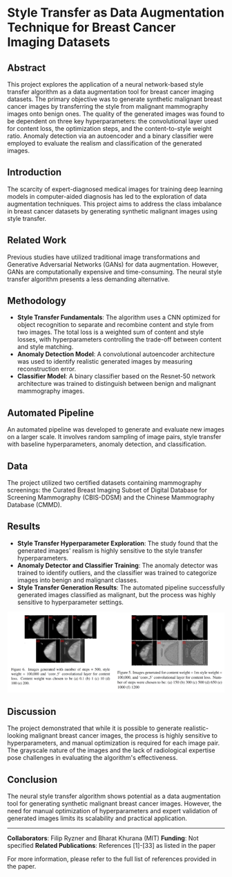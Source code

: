 # Style Transfer as Data Augmentation Technique for Breast Cancer Imaging Datasets

## Abstract
This project explores the application of a neural network-based style transfer algorithm as a data augmentation tool for breast cancer imaging datasets. The primary objective was to generate synthetic malignant breast cancer images by transferring the style from malignant mammography images onto benign ones. The quality of the generated images was found to be dependent on three key hyperparameters: the convolutional layer used for content loss, the optimization steps, and the content-to-style weight ratio. Anomaly detection via an autoencoder and a binary classifier were employed to evaluate the realism and classification of the generated images.

## Introduction
The scarcity of expert-diagnosed medical images for training deep learning models in computer-aided diagnosis has led to the exploration of data augmentation techniques. This project aims to address the class imbalance in breast cancer datasets by generating synthetic malignant images using style transfer.

## Related Work
Previous studies have utilized traditional image transformations and Generative Adversarial Networks (GANs) for data augmentation. However, GANs are computationally expensive and time-consuming. The neural style transfer algorithm presents a less demanding alternative.

## Methodology
- **Style Transfer Fundamentals**: The algorithm uses a CNN optimized for object recognition to separate and recombine content and style from two images. The total loss is a weighted sum of content and style losses, with hyperparameters controlling the trade-off between content and style matching.
- **Anomaly Detection Model**: A convolutional autoencoder architecture was used to identify realistic generated images by measuring reconstruction error.
- **Classifier Model**: A binary classifier based on the Resnet-50 network architecture was trained to distinguish between benign and malignant mammography images.

## Automated Pipeline
An automated pipeline was developed to generate and evaluate new images on a larger scale. It involves random sampling of image pairs, style transfer with baseline hyperparameters, anomaly detection, and classification.

## Data
The project utilized two certified datasets containing mammography screenings: the Curated Breast Imaging Subset of Digital Database for Screening Mammography (CBIS-DDSM) and the Chinese Mammography Database (CMMD).

## Results
- **Style Transfer Hyperparameter Exploration**: The study found that the generated images' realism is highly sensitive to the style transfer hyperparameters.
- **Anomaly Detector and Classifier Training**: The anomaly detector was trained to identify outliers, and the classifier was trained to categorize images into benign and malignant classes.
- **Style Transfer Generation Results**: The automated pipeline successfully generated images classified as malignant, but the process was highly sensitive to hyperparameter settings.

<img src="https://github.com/ryznefil/Generative-Style-Transfer-Breast-Cancer/blob/main/modules/illustrative_figures/f_1.png" width="50%" /><img src="https://github.com/ryznefil/Generative-Style-Transfer-Breast-Cancer/blob/main/modules/illustrative_figures/f_2.png" width="50%" />

## Discussion
The project demonstrated that while it is possible to generate realistic-looking malignant breast cancer images, the process is highly sensitive to hyperparameters, and manual optimization is required for each image pair. The grayscale nature of the images and the lack of radiological expertise pose challenges in evaluating the algorithm's effectiveness.

## Conclusion
The neural style transfer algorithm shows potential as a data augmentation tool for generating synthetic malignant breast cancer images. However, the need for manual optimization of hyperparameters and expert validation of generated images limits its scalability and practical application.

---

**Collaborators**: Filip Ryzner and Bharat Khurana (MIT)
**Funding**: Not specified
**Related Publications**: References [1]-[33] as listed in the paper

For more information, please refer to the full list of references provided in the paper.
